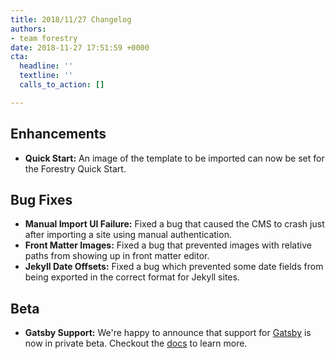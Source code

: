```yaml
---
title: 2018/11/27 Changelog
authors:
- team forestry
date: 2018-11-27 17:51:59 +0000
cta:
  headline: ''
  textline: ''
  calls_to_action: []

---
```

## Enhancements

* **Quick Start:** An image of the template to be imported can now be set for the Forestry Quick Start.

## Bug Fixes

* **Manual Import UI Failure:** Fixed a bug that caused the CMS to crash just after importing a site using manual authentication.
* **Front Matter Images:** Fixed a bug that prevented images with relative paths from showing up in front matter editor.
* **Jekyll Date Offsets:** Fixed a bug which prevented some date fields from being exported in the correct format for Jekyll sites.

## Beta

* **Gatsby Support:** We're happy to announce that support for [Gatsby](https://www.gatsbyjs.org "Gatsby") is now in private beta. Checkout the [docs](https://forestry.io/docs/guides/developing-with-gatsby/ "Forestry + Gatsby") to learn more.